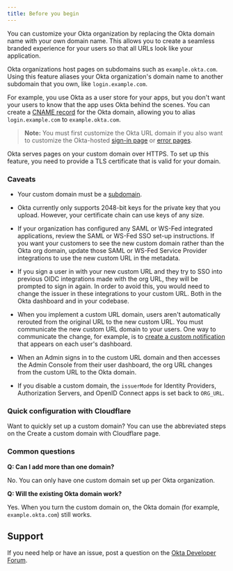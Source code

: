 ```yaml
---
title: Before you begin
---
```


You can customize your Okta organization by replacing the Okta domain name with your own domain name. This allows you to create a seamless branded experience for your users so that all URLs look like your application.

Okta organizations host pages on subdomains such as `example.okta.com`. Using this feature aliases your Okta organization's domain name to another subdomain that you own, like `login.example.com`.

For example, you use Okta as a user store for your apps, but you don't want your users to know that the app uses Okta behind the scenes. You can create a [CNAME record](https://en.wikipedia.org/wiki/CNAME_record) for the Okta domain, allowing you to alias `login.example.com` to `example.okta.com`.

> **Note:** You must first customize the Okta URL domain if you also want to customize the Okta-hosted [sign-in page](/docs/guides/style-the-widget/style-okta-hosted/) or [error pages](/docs/guides/custom-error-pages/).

Okta serves pages on your custom domain over HTTPS. To set up this feature, you need to provide a TLS certificate that is valid for your domain.

### Caveats

* Your custom domain must be a [subdomain](https://en.wikipedia.org/wiki/Subdomain).

* Okta currently only supports 2048-bit keys for the private key that you upload. However, your certificate chain can use keys of any size.

* If your organization has configured any SAML or WS-Fed integrated applications, review the SAML or WS-Fed SSO set-up instructions. If you want your customers to see the new custom domain rather than the Okta org domain, update those SAML or WS-Fed Service Provider integrations to use the new custom URL in the metadata.

* If you sign a user in with your new custom URL and they try to SSO into previous OIDC integrations made with the org URL, they will be prompted to sign in again. In order to avoid this, you would need to change the issuer in these integrations to your custom URL. Both in the Okta dashboard and in your codebase.

* When you implement a custom URL domain, users aren't automatically rerouted from the original URL to the new custom URL. You must communicate the new custom URL domain to your users. One way to communicate the change, for example, is to [create a custom notification](https://help.okta.com/en/prod/okta_help_CSH.htm#ext_Dashboard_End_User_Notifications) that appears on each user's dashboard.

* When an Admin signs in to the custom URL domain and then accesses the Admin Console from their user dashboard, the org URL changes from the custom URL to the Okta domain.

* If you disable a custom domain, the `issuerMode` for Identity Providers, Authorization Servers, and OpenID Connect apps is set back to `ORG_URL`.

### Quick configuration with Cloudflare

Want to quickly set up a custom domain? You can use the abbreviated steps on the <GuideLink link="../cloudflare">Create a custom domain with Cloudflare</GuideLink> page.

### Common questions

**Q: Can I add more than one domain?**

No. You can only have one custom domain set up per Okta organization.

**Q: Will the existing Okta domain work?**

Yes. When you turn the custom domain on, the Okta domain (for example, `example.okta.com`) still works.

## Support

If you need help or have an issue, post a question on the [Okta Developer Forum](https://devforum.okta.com).

<NextSectionLink/>
